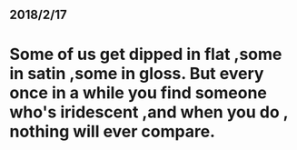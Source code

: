 ## 2018/2/17

# Some  of us get  dipped in  flat ,some  in  satin ,some  in  gloss. But  every  once   in   a   while  you  find  someone  who's  iridescent ,and  when  you  do , nothing  will  ever  compare.